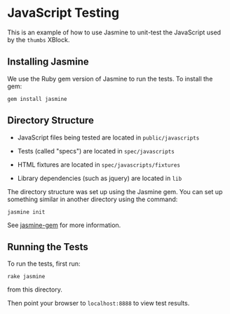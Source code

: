 # JavaScript Testing

This is an example of how to use Jasmine to unit-test the
JavaScript used by the `thumbs` XBlock.

## Installing Jasmine

We use the Ruby gem version of Jasmine to run the tests.
To install the gem:

    gem install jasmine


## Directory Structure

* JavaScript files being tested are located in `public/javascripts`

* Tests (called "specs") are located in `spec/javascripts`

* HTML fixtures are located in `spec/javascripts/fixtures`

* Library dependencies (such as jquery) are located in `lib`


The directory structure was set up using the Jasmine gem.  You can
set up something similar in another directory using the command:

    jasmine init

See [jasmine-gem](http://github.com/pivotal/jasmine-gem) for more
information.


## Running the Tests

To run the tests, first run:

    rake jasmine

from this directory.

Then point your browser to `localhost:8888` to view test results.

